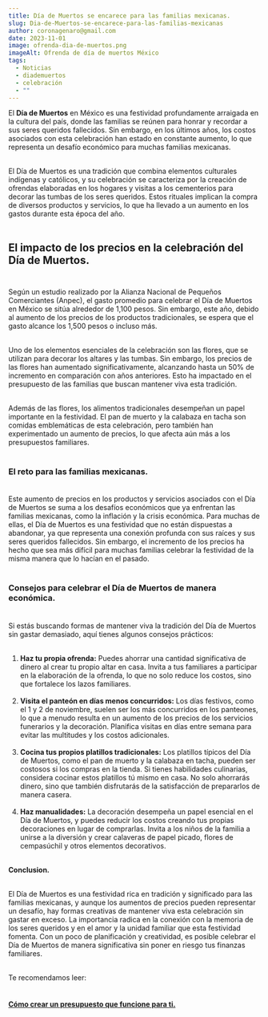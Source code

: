 ```yaml
---
title: Día de Muertos se encarece para las familias mexicanas.
slug: Dia-de-Muertos-se-encarece-para-las-familias-mexicanas
author: coronagenaro@gmail.com
date: 2023-11-01
image: ofrenda-dia-de-muertos.png
imageAlt: Ofrenda de día de muertos México
tags:
  - Noticias
  - diademuertos
  - celebración
  - ""
---
```

<!--StartFragment-->

El **Día de Muertos** en México es una festividad profundamente arraigada en la cultura del país, donde las familias se reúnen para honrar y recordar a sus seres queridos fallecidos. Sin embargo, en los últimos años, los costos asociados con esta celebración han estado en constante aumento, lo que representa un desafío económico para muchas familias mexicanas.<br/><br/>

El Día de Muertos es una tradición que combina elementos culturales indígenas y católicos, y su celebración se caracteriza por la creación de ofrendas elaboradas en los hogares y visitas a los cementerios para decorar las tumbas de los seres queridos. Estos rituales implican la compra de diversos productos y servicios, lo que ha llevado a un aumento en los gastos durante esta época del año.<br/><br/>

## **El impacto de los precios en la celebración del Día de Muertos.**<br/><br/>

Según un estudio realizado por la Alianza Nacional de Pequeños Comerciantes (Anpec), el gasto promedio para celebrar el Día de Muertos en México se sitúa alrededor de 1,100 pesos. Sin embargo, este año, debido al aumento de los precios de los productos tradicionales, se espera que el gasto alcance los 1,500 pesos o incluso más.<br/><br/>

Uno de los elementos esenciales de la celebración son las flores, que se utilizan para decorar los altares y las tumbas. Sin embargo, los precios de las flores han aumentado significativamente, alcanzando hasta un 50% de incremento en comparación con años anteriores. Esto ha impactado en el presupuesto de las familias que buscan mantener viva esta tradición.<br/><br/>

Además de las flores, los alimentos tradicionales desempeñan un papel importante en la festividad. El pan de muerto y la calabaza en tacha son comidas emblemáticas de esta celebración, pero también han experimentado un aumento de precios, lo que afecta aún más a los presupuestos familiares.<br/><br/>

### **El reto para las familias mexicanas.**<br/><br/>

Este aumento de precios en los productos y servicios asociados con el Día de Muertos se suma a los desafíos económicos que ya enfrentan las familias mexicanas, como la inflación y la crisis económica. Para muchas de ellas, el Día de Muertos es una festividad que no están dispuestas a abandonar, ya que representa una conexión profunda con sus raíces y sus seres queridos fallecidos. Sin embargo, el incremento de los precios ha hecho que sea más difícil para muchas familias celebrar la festividad de la misma manera que lo hacían en el pasado.<br/><br/>

### **Consejos para celebrar el Día de Muertos de manera económica.**<br/><br/>

Si estás buscando formas de mantener viva la tradición del Día de Muertos sin gastar demasiado, aquí tienes algunos consejos prácticos:<br/><br/>

1. **Haz tu propia ofrenda:** Puedes ahorrar una cantidad significativa de dinero al crear tu propio altar en casa. Invita a tus familiares a participar en la elaboración de la ofrenda, lo que no solo reduce los costos, sino que fortalece los lazos familiares.<br/><br/>
2. **Visita el panteón en días menos concurridos:** Los días festivos, como el 1 y 2 de noviembre, suelen ser los más concurridos en los panteones, lo que a menudo resulta en un aumento de los precios de los servicios funerarios y la decoración. Planifica visitas en días entre semana para evitar las multitudes y los costos adicionales.<br/><br/>
3. **Cocina tus propios platillos tradicionales:** Los platillos típicos del Día de Muertos, como el pan de muerto y la calabaza en tacha, pueden ser costosos si los compras en la tienda. Si tienes habilidades culinarias, considera cocinar estos platillos tú mismo en casa. No solo ahorrarás dinero, sino que también disfrutarás de la satisfacción de prepararlos de manera casera.<br/><br/>
4. **Haz manualidades:** La decoración desempeña un papel esencial en el Día de Muertos, y puedes reducir los costos creando tus propias decoraciones en lugar de comprarlas. Invita a los niños de la familia a unirse a la diversión y crear calaveras de papel picado, flores de cempasúchil y otros elementos decorativos.<br/><br/>

**Conclusion.**<br/><br/>

El Día de Muertos es una festividad rica en tradición y significado para las familias mexicanas, y aunque los aumentos de precios pueden representar un desafío, hay formas creativas de mantener viva esta celebración sin gastar en exceso. La importancia radica en la conexión con la memoria de los seres queridos y en el amor y la unidad familiar que esta festividad fomenta. Con un poco de planificación y creatividad, es posible celebrar el Día de Muertos de manera significativa sin poner en riesgo tus finanzas familiares.<br/><br/>

T﻿e recomendamos leer:<br/><br/>

#### **[Cómo crear un presupuesto que funcione para ti.](https://oasisfinanciero.com/blog/2023-11-01/como-crear-un-presupuesto-que-funcione-para-ti/)**

[](https://oasisfinanciero.com/blog/2023-11-01/como-crear-un-presupuesto-que-funcione-para-ti/)<!--EndFragment-->